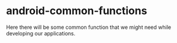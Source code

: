 # android-common-functions
Here there will be some common function that we might need while developing our applications.
